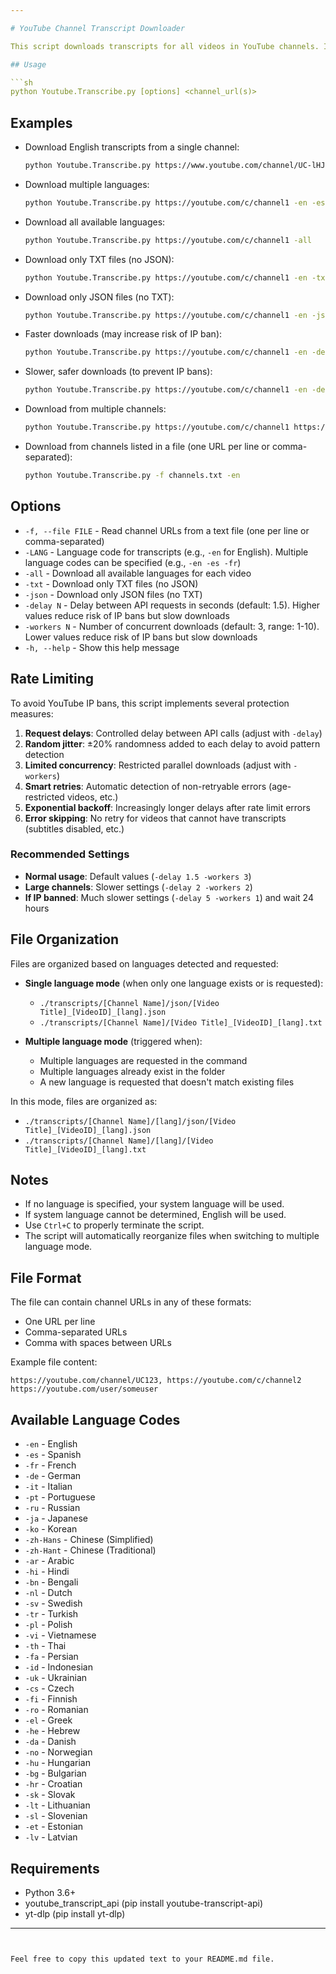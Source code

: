 ```yaml
---

# YouTube Channel Transcript Downloader

This script downloads transcripts for all videos in YouTube channels. It creates a separate folder for each channel and organizes files into subdirectories. Downloads are processed with rate limiting to avoid YouTube IP bans. Files that already exist will be skipped, allowing you to resume or update channels.

## Usage

```sh
python Youtube.Transcribe.py [options] <channel_url(s)>
```

## Examples

- Download English transcripts from a single channel:
  ```sh
  python Youtube.Transcribe.py https://www.youtube.com/channel/UC-lHJZR3Gqxm24_Vd_AJ5Yw -en
  ```

- Download multiple languages:
  ```sh
  python Youtube.Transcribe.py https://youtube.com/c/channel1 -en -es -fr
  ```

- Download all available languages:
  ```sh
  python Youtube.Transcribe.py https://youtube.com/c/channel1 -all
  ```

- Download only TXT files (no JSON):
  ```sh
  python Youtube.Transcribe.py https://youtube.com/c/channel1 -en -txt
  ```

- Download only JSON files (no TXT):
  ```sh
  python Youtube.Transcribe.py https://youtube.com/c/channel1 -en -json
  ```

- Faster downloads (may increase risk of IP ban):
  ```sh
  python Youtube.Transcribe.py https://youtube.com/c/channel1 -en -delay 1 -workers 5
  ```

- Slower, safer downloads (to prevent IP bans):
  ```sh
  python Youtube.Transcribe.py https://youtube.com/c/channel1 -en -delay 3 -workers 2
  ```

- Download from multiple channels:
  ```sh
  python Youtube.Transcribe.py https://youtube.com/c/channel1 https://youtube.com/c/channel2 -en
  ```

- Download from channels listed in a file (one URL per line or comma-separated):
  ```sh
  python Youtube.Transcribe.py -f channels.txt -en
  ```

## Options

- `-f, --file FILE` - Read channel URLs from a text file (one per line or comma-separated)
- `-LANG` - Language code for transcripts (e.g., `-en` for English). Multiple language codes can be specified (e.g., `-en -es -fr`)
- `-all` - Download all available languages for each video
- `-txt` - Download only TXT files (no JSON)
- `-json` - Download only JSON files (no TXT)
- `-delay N` - Delay between API requests in seconds (default: 1.5). Higher values reduce risk of IP bans but slow downloads
- `-workers N` - Number of concurrent downloads (default: 3, range: 1-10). Lower values reduce risk of IP bans but slow downloads
- `-h, --help` - Show this help message

## Rate Limiting

To avoid YouTube IP bans, this script implements several protection measures:

1. **Request delays**: Controlled delay between API calls (adjust with `-delay`)
2. **Random jitter**: ±20% randomness added to each delay to avoid pattern detection
3. **Limited concurrency**: Restricted parallel downloads (adjust with `-workers`)
4. **Smart retries**: Automatic detection of non-retryable errors (age-restricted videos, etc.)
5. **Exponential backoff**: Increasingly longer delays after rate limit errors
6. **Error skipping**: No retry for videos that cannot have transcripts (subtitles disabled, etc.)

### Recommended Settings

- **Normal usage**: Default values (`-delay 1.5 -workers 3`)
- **Large channels**: Slower settings (`-delay 2 -workers 2`)
- **If IP banned**: Much slower settings (`-delay 5 -workers 1`) and wait 24 hours

## File Organization

Files are organized based on languages detected and requested:

- **Single language mode** (when only one language exists or is requested):
  - `./transcripts/[Channel Name]/json/[Video Title]_[VideoID]_[lang].json`
  - `./transcripts/[Channel Name]/[Video Title]_[VideoID]_[lang].txt`

- **Multiple language mode** (triggered when):
  * Multiple languages are requested in the command
  * Multiple languages already exist in the folder
  * A new language is requested that doesn't match existing files

In this mode, files are organized as:

- `./transcripts/[Channel Name]/[lang]/json/[Video Title]_[VideoID]_[lang].json`
- `./transcripts/[Channel Name]/[lang]/[Video Title]_[VideoID]_[lang].txt`

## Notes

- If no language is specified, your system language will be used.
- If system language cannot be determined, English will be used.
- Use `Ctrl+C` to properly terminate the script.
- The script will automatically reorganize files when switching to multiple language mode.

## File Format

The file can contain channel URLs in any of these formats:

- One URL per line
- Comma-separated URLs
- Comma with spaces between URLs

Example file content:
```text
https://youtube.com/channel/UC123, https://youtube.com/c/channel2
https://youtube.com/user/someuser
```

## Available Language Codes

- `-en` - English
- `-es` - Spanish
- `-fr` - French
- `-de` - German
- `-it` - Italian
- `-pt` - Portuguese
- `-ru` - Russian
- `-ja` - Japanese
- `-ko` - Korean
- `-zh-Hans` - Chinese (Simplified)
- `-zh-Hant` - Chinese (Traditional)
- `-ar` - Arabic
- `-hi` - Hindi
- `-bn` - Bengali
- `-nl` - Dutch
- `-sv` - Swedish
- `-tr` - Turkish
- `-pl` - Polish
- `-vi` - Vietnamese
- `-th` - Thai
- `-fa` - Persian
- `-id` - Indonesian
- `-uk` - Ukrainian
- `-cs` - Czech
- `-fi` - Finnish
- `-ro` - Romanian
- `-el` - Greek
- `-he` - Hebrew
- `-da` - Danish
- `-no` - Norwegian
- `-hu` - Hungarian
- `-bg` - Bulgarian
- `-hr` - Croatian
- `-sk` - Slovak
- `-lt` - Lithuanian
- `-sl` - Slovenian
- `-et` - Estonian
- `-lv` - Latvian

## Requirements

- Python 3.6+
- youtube_transcript_api (pip install youtube-transcript-api)
- yt-dlp (pip install yt-dlp)

---
```


Feel free to copy this updated text to your README.md file.
